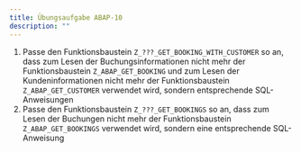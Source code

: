 ```yaml
---
title: Übungsaufgabe ABAP-10
description: ""
---
```


1. Passe den Funktionsbaustein `Z_???_GET_BOOKING_WITH_CUSTOMER` so an, dass zum Lesen der Buchungsinformationen nicht mehr der Funktionsbaustein `Z_ABAP_GET_BOOKING` und zum Lesen der Kundeninformationen nicht mehr der Funktionsbaustein `Z_ABAP_GET_CUSTOMER` verwendet wird,
sondern entsprechende SQL-Anweisungen
2. Passe den Funktionsbaustein `Z_???_GET_BOOKINGS` so an, dass zum Lesen der Buchungen nicht mehr der Funktionsbaustein `Z_ABAP_GET_BOOKINGS` verwendet wird, sondern eine entsprechende SQL-Anweisung
